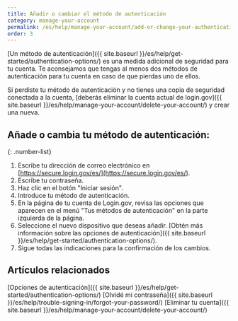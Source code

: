 ```yaml
---
title: Añadir o cambiar el método de autenticación
category: manage-your-account
permalink: /es/help/manage-your-account/add-or-change-your-authentication-method/
order: 3
---
```

[Un método de autenticación]({{ site.baseurl }}/es/help/get-started/authentication-options/) es una medida adicional de seguridad para tu cuenta. Te aconsejamos que tengas al menos dos métodos de autenticación para tu cuenta en caso de que pierdas uno de ellos.

Si perdiste tu método de autenticación y no tienes una copia de seguridad conectada a la cuenta, [deberás eliminar la cuenta actual de login.gov]({{ site.baseurl }}/es/help/manage-your-account/delete-your-account/) y crear una nueva.

## Añade o cambia tu método de autenticación:

{: .number-list}
1. Escribe tu dirección de correo electrónico en [https://secure.login.gov/es/](https://secure.login.gov/es/).
2. Escribe tu contraseña.
3. Haz clic en el botón "Iniciar sesión".
4. Introduce tu método de autenticación.
5. En la página de tu cuenta de Login.gov, revisa las opciones que aparecen en el menú "Tus métodos de autenticación" en la parte izquierda de la página.
6. Seleccione el nuevo dispositivo que deseas añadir. [Obtén más información sobre las opciones de autenticación]({{ site.baseurl }}/es/help/get-started/authentication-options/).
7. Sigue todas las indicaciones para la confirmación de los cambios.

## Artículos relacionados

[Opciones de autenticación]({{ site.baseurl }}/es/help/get-started/authentication-options/)
[Olvidé mi contraseña]({{ site.baseurl }}/es/help/trouble-signing-in/forgot-your-password/)
[Eliminar tu cuenta]({{ site.baseurl }}/es/help/manage-your-account/delete-your-account/)